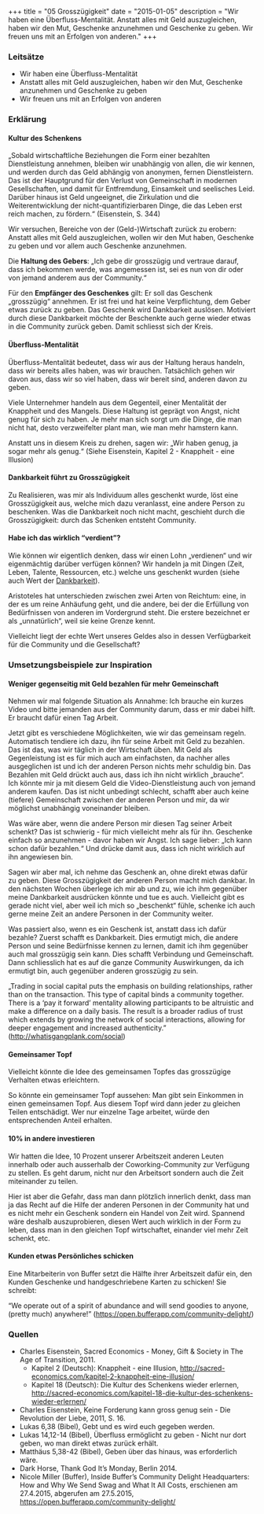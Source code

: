 +++
title = "05 Grosszügigkeit"
date = "2015-01-05"
description = "Wir haben eine Überfluss-Mentalität. Anstatt alles mit Geld auszugleichen, haben wir den Mut, Geschenke anzunehmen und Geschenke zu geben. Wir freuen uns mit an Erfolgen von anderen."
+++

### Leitsätze

* Wir haben eine Überfluss-Mentalität
* Anstatt alles mit Geld auszugleichen, haben wir den Mut, Geschenke anzunehmen und Geschenke zu geben
* Wir freuen uns mit an Erfolgen von anderen


### Erklärung

#### Kultur des Schenkens

„Sobald wirtschaftliche Beziehungen die Form einer bezahlten Dienstleistung annehmen, bleiben wir unabhängig von allen, die wir kennen, und werden durch das Geld abhängig von anonymen, fernen Dienstleistern. Das ist der Hauptgrund für den Verlust von Gemeinschaft in modernen Gesellschaften, und damit für Entfremdung, Einsamkeit und seelisches Leid. Darüber hinaus ist Geld ungeeignet, die Zirkulation und die Weiterentwicklung der nicht-quantifizierbaren Dinge, die das Leben erst reich machen, zu fördern.“ (Eisenstein, S. 344)

Wir versuchen, Bereiche von der (Geld-)Wirtschaft zurück zu erobern: Anstatt alles mit Geld auszugleichen, wollen wir den Mut haben, Geschenke zu geben und vor allem auch Geschenke anzunehmen.

Die **Haltung des Gebers**: „Ich gebe dir grosszügig und vertraue darauf, dass ich bekommen werde, was angemessen ist, sei es nun von dir oder von jemand anderem aus der Community.“

Für den **Empfänger des Geschenkes** gilt: Er soll das Geschenk „grosszügig“ annehmen. Er ist frei und hat keine Verpflichtung, dem Geber etwas zurück zu geben. Das Geschenk wird Dankbarkeit auslösen. Motiviert durch diese Dankbarkeit möchte der Beschenkte auch gerne wieder etwas in die Community zurück geben. Damit schliesst sich der Kreis.


#### Überfluss-Mentalität

Überfluss-Mentalität bedeutet, dass wir aus der Haltung heraus handeln, dass wir bereits alles haben, was wir brauchen. Tatsächlich gehen wir davon aus, dass wir so viel haben, dass wir bereit sind, anderen davon zu geben.

Viele Unternehmer handeln aus dem Gegenteil, einer Mentalität der Knappheit und des Mangels. Diese Haltung ist geprägt von Angst, nicht genug für sich zu haben. Je mehr man sich sorgt um die Dinge, die man nicht hat, desto verzweifelter plant man, wie man mehr hamstern kann.

Anstatt uns in diesem Kreis zu drehen, sagen wir: „Wir haben genug, ja sogar mehr als genug.“ (Siehe Eisenstein, Kapitel 2 - Knappheit - eine Illusion) 


#### Dankbarkeit führt zu Grosszügigkeit

Zu Realisieren, was mir als Individuum alles geschenkt wurde, löst eine Grosszügigkeit aus, welche mich dazu veranlasst, eine andere Person zu beschenken. Was die Dankbarkeit noch nicht macht, geschieht durch die Grosszügigkeit: durch das Schenken entsteht Community. 


#### Habe ich das wirklich “verdient”?

Wie können wir eigentlich denken, dass wir einen Lohn „verdienen“ und wir eigenmächtig darüber verfügen können? Wir handeln ja mit Dingen (Zeit, Leben, Talente, Ressourcen, etc.) welche uns geschenkt wurden (siehe auch Wert der [Dankbarkeit](/grundsaetze/dankbarkeit/)).

Aristoteles hat unterschieden zwischen zwei Arten von Reichtum: eine, in der es um reine Anhäufung geht, und die andere, bei der die Erfüllung von Bedürfnissen von anderen im Vordergrund steht. Die erstere bezeichnet er als „unnatürlich“, weil sie keine Grenze kennt.

Vielleicht liegt der echte Wert unseres Geldes also in dessen Verfügbarkeit für die Community und die Gesellschaft?


### Umsetzungsbeispiele zur Inspiration

#### Weniger gegenseitig mit Geld bezahlen für mehr Gemeinschaft

Nehmen wir mal folgende Situation als Annahme: Ich brauche ein kurzes Video und bitte jemanden aus der Community darum, dass er mir dabei hilft. Er braucht dafür einen Tag Arbeit.

Jetzt gibt es verschiedene Möglichkeiten, wie wir das gemeinsam regeln. Automatisch tendiere ich dazu, ihn für seine Arbeit mit Geld zu bezahlen. Das ist das, was wir täglich in der Wirtschaft üben. Mit Geld als Gegenleistung ist es für mich auch am einfachsten, da nachher alles ausgeglichen ist und ich der anderen Person nichts mehr schuldig bin. Das Bezahlen mit Geld drückt auch aus, dass ich ihn nicht wirklich „brauche“. Ich könnte mir ja mit diesem Geld die Video-Dienstleistung auch von jemand anderem kaufen. Das ist nicht unbedingt schlecht, schafft aber auch keine (tiefere) Gemeinschaft zwischen der anderen Person und mir, da wir möglichst unabhängig voneinander bleiben.

Was wäre aber, wenn die andere Person mir diesen Tag seiner Arbeit schenkt? Das ist schwierig - für mich vielleicht mehr als für ihn. Geschenke einfach so anzunehmen - davor haben wir Angst. Ich sage lieber: „Ich kann schon dafür bezahlen.“ Und drücke damit aus, dass ich nicht wirklich auf ihn angewiesen bin.

Sagen wir aber mal, ich nehme das Geschenk an, ohne direkt etwas dafür zu geben. Diese Grosszügigkeit der anderen Person macht mich dankbar. In den nächsten Wochen überlege ich mir ab und zu, wie ich ihm gegenüber meine Dankbarkeit ausdrücken könnte und tue es auch. Vielleicht gibt es gerade nicht viel, aber weil ich mich so „beschenkt“ fühle, schenke ich auch gerne meine Zeit an andere Personen in der Community weiter.

Was passiert also, wenn es ein Geschenk ist, anstatt dass ich dafür bezahle? Zuerst schafft es Dankbarkeit. Dies ermutigt mich, die andere Person und seine Bedürfnisse kennen zu lernen, damit ich ihm gegenüber auch mal grosszügig sein kann. Dies schafft Verbindung und Gemeinschaft. Dann schliesslich hat es auf die ganze Community Auswirkungen, da ich ermutigt bin, auch gegenüber anderen grosszügig zu sein.

„Trading in social capital puts the emphasis on building relationships, rather than on the transaction. This type of capital binds a community together. There is a ‘pay it forward’ mentality allowing participants to be altruistic and make a difference on a daily basis. The result is a broader radius of trust which extends by growing the network of social interactions, allowing for deeper engagement and increased authenticity.” (http://whatisgangplank.com/social)


#### Gemeinsamer Topf

Vielleicht könnte die Idee des gemeinsamen Topfes das grosszügige Verhalten etwas erleichtern.

So könnte ein gemeinsamer Topf aussehen: Man gibt sein Einkommen in einen gemeinsamen Topf. Aus diesem Topf wird dann jeder zu gleichen Teilen entschädigt. Wer nur einzelne Tage arbeitet, würde den entsprechenden Anteil erhalten.


#### 10% in andere investieren

Wir hatten die Idee, 10 Prozent unserer Arbeitszeit anderen Leuten innerhalb oder auch ausserhalb der Coworking-Community zur Verfügung zu stellen. Es geht darum, nicht nur den Arbeitsort sondern auch die Zeit miteinander zu teilen.

Hier ist aber die Gefahr, dass man dann plötzlich innerlich denkt, dass man ja das Recht auf die Hilfe der anderen Personen in der Community hat und es nicht mehr ein Geschenk sondern ein Handel von Zeit wird. Spannend wäre deshalb auszuprobieren, diesen Wert auch wirklich in der Form zu leben, dass man in den gleichen Topf wirtschaftet, einander viel mehr Zeit schenkt, etc.


#### Kunden etwas Persönliches schicken

Eine Mitarbeiterin von Buffer setzt die Hälfte ihrer Arbeitszeit dafür ein, den Kunden Geschenke und handgeschriebene Karten zu schicken! Sie schreibt:

“We operate out of a spirit of abundance and will send goodies to anyone, (pretty much) anywhere!” (https://open.bufferapp.com/community-delight/) 


### Quellen

* Charles Eisenstein, Sacred Economics - Money, Gift & Society in The Age of Transition, 2011.
  * Kapitel 2 (Deutsch): Knappheit - eine Illusion, http://sacred-economics.com/kapitel-2-knappheit-eine-illusion/
  * Kapitel 18 (Deutsch): Die Kultur des Schenkens wieder erlernen, http://sacred-economics.com/kapitel-18-die-kultur-des-schenkens-wieder-erlernen/
* Charles Eisenstein, Keine Forderung kann gross genug sein - Die Revolution der Liebe, 2011, S. 16.
* Lukas 6,38 (Bibel), Gebt und es wird euch gegeben werden.
* Lukas 14,12-14 (Bibel), Überfluss ermöglicht zu geben - Nicht nur dort geben, wo man direkt etwas zurück erhält.
* Matthäus 5,38-42 (Bibel), Geben über das hinaus, was erforderlich wäre.
* Dark Horse, Thank God It’s Monday, Berlin 2014.
* Nicole Miller (Buffer), Inside Buffer’s Community Delight Headquarters: How and Why We Send Swag and What It All Costs, erschienen am 27.4.2015, abgerufen am 27.5.2015, https://open.bufferapp.com/community-delight/
